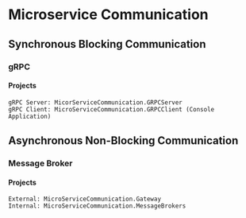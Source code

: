 # Microservice Communication

## Synchronous Blocking Communication

### gRPC

#### Projects

    gRPC Server: MicorServiceCommunication.GRPCServer
    gRPC Client: MicroServiceCommunication.GRPCClient (Console Application)

## Asynchronous Non-Blocking Communication

### Message Broker

#### Projects

    External: MicroServiceCommunication.Gateway
    Internal: MicroServiceCommunication.MessageBrokers
